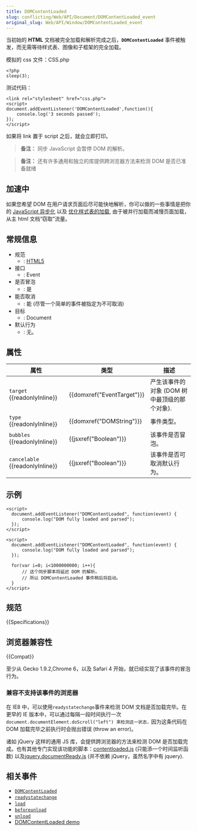 ```yaml
---
title: DOMContentLoaded
slug: conflicting/Web/API/Document/DOMContentLoaded_event
original_slug: Web/API/Window/DOMContentLoaded_event
---
```


当初始的 **HTML** 文档被完全加载和解析完成之后，**`DOMContentLoaded`** 事件被触发，而无需等待样式表、图像和子框架的完全加载。

模拟的 css 文件：CSS.php

```plain
<?php
sleep(3);
```

测试代码：

```plain
<link rel="stylesheet" href="css.php">
<script>
document.addEventListener('DOMContentLoaded',function(){
    console.log('3 seconds passed');
});
</script>
```

如果将 link 置于 script 之后，就会立即打印。

> **备注：** 同步 JavaScript 会暂停 DOM 的解析。

> **备注：** 还有许多通用和独立的库提供跨浏览器方法来检测 DOM 是否已准备就绪

## 加速中

如果您希望 DOM 在用户请求页面后尽可能快地解析，你可以做的一些事情是把你的 [JavaScript 异步化](/zh-CN/docs/Web/API/XMLHttpRequest/Synchronous_and_Asynchronous_Requests) 以及 [优化样式表的加载](https://developers.google.com/speed/docs/insights/OptimizeCSSDelivery), 由于被并行加载而减慢页面加载，从主 html 文档“窃取”流量。

## 常规信息

- 规范
  - : [HTML5](http://www.whatwg.org/specs/web-apps/current-work/multipage/the-end.html#the-end)
- 接口
  - : Event
- 是否冒泡
  - : 是
- 能否取消
  - : 能 (尽管一个简单的事件被指定为不可取消)
- 目标
  - : Document
- 默认行为
  - : 无。

## 属性

| 属性                            | 类型                       | 描述                                         |
| ------------------------------- | -------------------------- | -------------------------------------------- |
| `target` {{readonlyInline}}     | {{domxref("EventTarget")}} | 产生该事件的对象 (DOM 树中最顶级的那个对象). |
| `type` {{readonlyInline}}       | {{domxref("DOMString")}}   | 事件类型。                                   |
| `bubbles` {{readonlyInline}}    | {{jsxref("Boolean")}}      | 该事件是否冒泡。                             |
| `cancelable` {{readonlyInline}} | {{jsxref("Boolean")}}      | 该事件是否可取消默认行为。                   |

## 示例

```plain
<script>
  document.addEventListener("DOMContentLoaded", function(event) {
      console.log("DOM fully loaded and parsed");
  });
</script>
```

```plain
<script>
  document.addEventListener("DOMContentLoaded", function(event) {
      console.log("DOM fully loaded and parsed");
  });

  for(var i=0; i<1000000000; i++){
      // 这个同步脚本将延迟 DOM 的解析。
      // 所以 DOMContentLoaded 事件稍后将启动。
  }
</script>
```

## 规范

{{Specifications}}

## 浏览器兼容性

{{Compat}}

至少从 Gecko 1.9.2,Chrome 6，以及 Safari 4 开始，就已经实现了该事件的冒泡行为。

### 兼容不支持该事件的浏览器

在 IE8 中，可以使用`readystatechange`事件来检测 DOM 文档是否加载完毕。在更早的 IE 版本中，可以通过每隔一段时间执行一次`document.documentElement.doScroll("left") 来检测这一状态，`因为这条代码在 DOM 加载完毕之前执行时会抛出错误 (throw an error)。

诸如 jQuery 这样的通用 JS 库，会提供跨浏览器的方法来检测 DOM 是否加载完成。也有其他专门实现该功能的脚本：[contentloaded.js](https://github.com/dperini/ContentLoaded/blob/master/src/contentloaded.js) (只能添一个时间监听函数) 以及[jquery.documentReady.js](https://github.com/addyosmani/jquery.parts/blob/master/jquery.documentReady.js) (并不依赖 jQuery，虽然名字中有 jquery).

## 相关事件

- [`DOMContentLoaded`](/zh-CN/docs/Web/API/Window/DOMContentLoaded_event)
- [`readystatechange`](/zh-CN/docs/Web/API/Document/readystatechange_event)
- [`load`](/zh-CN/docs/Web/API/Window/load_event)
- [`beforeunload`](/zh-CN/docs/Web/API/Window/beforeunload_event)
- [`unload`](/zh-CN/docs/Web/API/Window/unload_event)
- [DOMContentLoaded demo](https://codepen.io/gildata/pen/VrzXOb)
